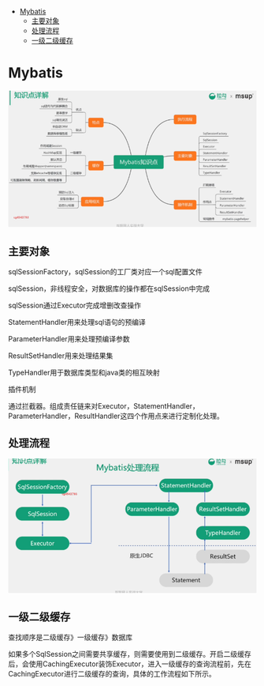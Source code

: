 * [Mybatis](#mybatis)
  * [主要对象](#%E4%B8%BB%E8%A6%81%E5%AF%B9%E8%B1%A1)
  * [处理流程](#%E5%A4%84%E7%90%86%E6%B5%81%E7%A8%8B)
  * [一级二级缓存](#%E4%B8%80%E7%BA%A7%E4%BA%8C%E7%BA%A7%E7%BC%93%E5%AD%98)
# Mybatis

![](../pic/爱奇艺20190709170500.png)

## 主要对象

sqlSessionFactory，sqlSession的工厂类对应一个sql配置文件

sqlSession，非线程安全，对数据库的操作都在sqlSession中完成

sqlSession通过Executor完成增删改查操作

StatementHandler用来处理sql语句的预编译

ParameterHandler用来处理预编译参数

ResultSetHandler用来处理结果集

TypeHandler用于数据库类型和java类的相互映射

插件机制

通过拦截器。组成责任链来对Executor，StatementHandler，ParameterHandler，ResultHandler这四个作用点来进行定制化处理。

## 处理流程

![](../pic/%E7%88%B1%E5%A5%87%E8%89%BA20190710101353.png)

## 一级二级缓存

查找顺序是二级缓存》一级缓存》数据库

如果多个SqlSession之间需要共享缓存，则需要使用到二级缓存。开启二级缓存后，会使用CachingExecutor装饰Executor，进入一级缓存的查询流程前，先在CachingExecutor进行二级缓存的查询，具体的工作流程如下所示。